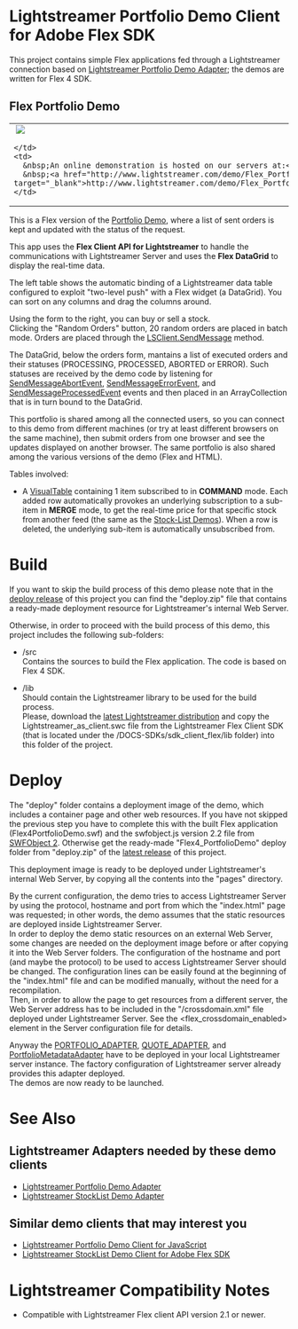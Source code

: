 
# Lightstreamer Portfolio Demo Client for Adobe Flex SDK #

This project contains simple Flex applications fed through a Lightstreamer connection based on [Lightstreamer Portfolio Demo Adapter](https://github.com/Weswit/Lightstreamer-example-Portfolio-adapter-java); the demos are written for Flex 4 SDK.

## Flex Portfolio Demo ##

<table>
  <tr>
    <td style="text-align: left">
      &nbsp;<a href="http://www.lightstreamer.com/demo/Flex_PortfolioDemo/" target="_blank"><img src="http://www.lightstreamer.com/img/demo/screen_flexportfolio.png"></a>&nbsp;
      
    </td>
    <td>
      &nbsp;An online demonstration is hosted on our servers at:<br>
      &nbsp;<a href="http://www.lightstreamer.com/demo/Flex_PortfolioDemo/" target="_blank">http://www.lightstreamer.com/demo/Flex_PortfolioDemo/</a>
    </td>
  </tr>
</table>

This is a Flex version of the [Portfolio Demo](https://github.com/Weswit/Lightstreamer-example-Portfolio-client-javascript#portfolio-demo), where a list of sent orders is kept and updated with the status of the request.<br>

This app uses the <b>Flex Client API for Lightstreamer</b> to handle the communications with Lightstreamer Server and uses the <b>Flex DataGrid</b> to display the real-time data.<br>

The left table shows the automatic binding of a Lightstreamer data table configured to exploit "two-level push" with a Flex widget (a DataGrid). You can sort on any columns and drag the columns around.<br>

Using the form to the right, you can buy or sell a stock.<br>
Clicking the "Random Orders" button, 20 random orders are placed in batch mode. Orders are placed through the [LSClient.SendMessage](http://www.lightstreamer.com/docs/client_flex_asdoc/com/lightstreamer/as_client/LSClient.html#sendMessage()) method.<br>

The DataGrid, below the orders form, mantains a list of executed orders and their statuses (PROCESSING, PROCESSED, ABORTED or ERROR). Such statuses are received by the demo code by listening for [SendMessageAbortEvent](http://www.lightstreamer.com/docs/client_flex_asdoc/com/lightstreamer/as_client/events/SendMessageAbortEvent.html), [SendMessageErrorEvent](http://www.lightstreamer.com/docs/client_flex_asdoc/com/lightstreamer/as_client/events/SendMessageErrorEvent.html), and [SendMessageProcessedEvent](http://www.lightstreamer.com/docs/client_flex_asdoc/com/lightstreamer/as_client/events/SendMessageProcessedEvent.html) events and then placed in an ArrayCollection that is in turn bound to the DataGrid.<br>

This portfolio is shared among all the connected users, so you can connect to this demo from different machines (or try at least different browsers on the same machine), then submit orders from one browser and see the updates displayed on another browser. The same portfolio is also shared among the various versions of the demo (Flex and HTML).

Tables involved:
* A [VisualTable](http://www.lightstreamer.com/docs/client_flex_asdoc/com/lightstreamer/as_client/VisualTable.html) containing 1 item subscribed to in <b>COMMAND</b> mode. Each added row automatically provokes an underlying subscription to a sub-item in <b>MERGE</b> mode, to get the real-time price for that specific stock from another feed (the same as the [Stock-List Demos](https://github.com/Weswit/Lightstreamer-example-Stocklist-client-javascript)). When a row is deleted, the underlying sub-item is automatically unsubscribed from.

# Build #

If you want to skip the build process of this demo please note that in the [deploy release](https://github.com/Weswit/Lightstreamer-example-Portfolio-client-flex/releases) of this project you can find the "deploy.zip" file that contains a ready-made deployment resource for Lightstreamer's internal Web Server.<br>

Otherwise, in order to proceed with the build process of this demo, this project includes the following sub-folders:
* /src<br>
  Contains the sources to build the Flex application. The code is based on Flex 4 SDK.

* /lib<br>
  Should contain the Lightstreamer library to be used for the build process.<br>
  Please, download the [latest Lightstreamer distribution](http://www.lightstreamer.com/download) and copy the Lightstreamer_as_client.swc file from the Lightstreamer Flex Client SDK (that is located under the /DOCS-SDKs/sdk_client_flex/lib folder) into this folder of the project.


# Deploy #

The "deploy" folder contains a deployment image of the demo, which includes a container page and other web resources. If you have not skipped the previous step you have to complete this with the built Flex application (Flex4PortfolioDemo.swf) and the swfobject.js version 2.2 file from [SWFObject 2](http://code.google.com/p/swfobject/downloads/list).
Otherwise get the ready-made "Flex4_PortfolioDemo" deploy folder from "deploy.zip" of the [latest release](https://github.com/Weswit/Lightstreamer-example-Portfolio-client-flex/releases) of this project.

This deployment image is ready to be deployed under Lightstreamer's internal Web Server, by copying all the contents into the "pages" directory.<br>

By the current configuration, the demo tries to access Lightstreamer Server by using the protocol, hostname and port from which the "index.html" page was requested; in other words, the demo assumes that the static resources are deployed inside Lightstreamer Server.<br>
In order to deploy the demo static resources on an external Web Server, some changes are needed on the deployment image before or after copying it into the Web Server folders.
The configuration of the hostname and port (and maybe the protocol) to be used to access Lightstreamer Server should be changed. The configuration lines can be easily found at the beginning of the "index.html" file and can be modified manually, without the need for a recompilation.<br>
Then, in order to allow the page to get resources from a different server, the Web Server address has to be included in the "/crossdomain.xml" file deployed under Lightstreamer Server.
See the <flex_crossdomain_enabled> element in the Server configuration file for details.

Anyway the [PORTFOLIO_ADAPTER](https://github.com/Weswit/Lightstreamer-example-Portfolio-adapter-java), [QUOTE_ADAPTER](https://github.com/Weswit/Lightstreamer-example-Stocklist-adapter-java), and [PortfolioMetadataAdapter](https://github.com/Weswit/Lightstreamer-example-Portfolio-adapter-java) have to be deployed in your local Lightstreamer server instance. The factory configuration of Lightstreamer server already provides this adapter deployed.<br>
The demos are now ready to be launched.

# See Also #

## Lightstreamer Adapters needed by these demo clients ##

* [Lightstreamer Portfolio Demo Adapter](https://github.com/Weswit/Lightstreamer-example-Portfolio-adapter-java)
* [Lightstreamer StockList Demo Adapter](https://github.com/Weswit/Lightstreamer-example-Stocklist-adapter-java)

## Similar demo clients that may interest you ##

* [Lightstreamer Portfolio Demo Client for JavaScript](https://github.com/Weswit/Lightstreamer-example-Portfolio-client-javascript)
* [Lightstreamer StockList Demo Client for Adobe Flex SDK]()

# Lightstreamer Compatibility Notes #

- Compatible with Lightstreamer Flex client API version 2.1 or newer.